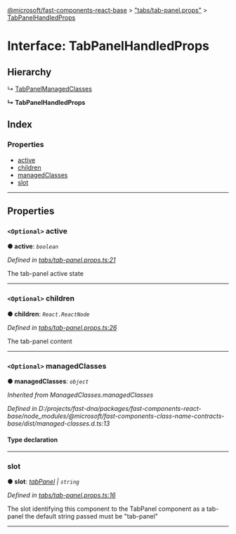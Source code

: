 [@microsoft/fast-components-react-base](../README.md) > ["tabs/tab-panel.props"](../modules/_tabs_tab_panel_props_.md) > [TabPanelHandledProps](../interfaces/_tabs_tab_panel_props_.tabpanelhandledprops.md)

# Interface: TabPanelHandledProps

## Hierarchy

↳  [TabPanelManagedClasses](_tabs_tab_panel_props_.tabpanelmanagedclasses.md)

**↳ TabPanelHandledProps**

## Index

### Properties

* [active](_tabs_tab_panel_props_.tabpanelhandledprops.md#active)
* [children](_tabs_tab_panel_props_.tabpanelhandledprops.md#children)
* [managedClasses](_tabs_tab_panel_props_.tabpanelhandledprops.md#managedclasses)
* [slot](_tabs_tab_panel_props_.tabpanelhandledprops.md#slot)

---

## Properties

<a id="active"></a>

### `<Optional>` active

**● active**: *`boolean`*

*Defined in [tabs/tab-panel.props.ts:21](https://github.com/Microsoft/fast-dna/blob/164dd3ca/packages/fast-components-react-base/src/tabs/tab-panel.props.ts#L21)*

The tab-panel active state

___
<a id="children"></a>

### `<Optional>` children

**● children**: *`React.ReactNode`*

*Defined in [tabs/tab-panel.props.ts:26](https://github.com/Microsoft/fast-dna/blob/164dd3ca/packages/fast-components-react-base/src/tabs/tab-panel.props.ts#L26)*

The tab-panel content

___
<a id="managedclasses"></a>

### `<Optional>` managedClasses

**● managedClasses**: *`object`*

*Inherited from ManagedClasses.managedClasses*

*Defined in D:/projects/fast-dna/packages/fast-components-react-base/node_modules/@microsoft/fast-components-class-name-contracts-base/dist/managed-classes.d.ts:13*

#### Type declaration

___
<a id="slot"></a>

###  slot

**● slot**: *[tabPanel](../enums/_tabs_tabs_.tabsslot.md#tabpanel) \| `string`*

*Defined in [tabs/tab-panel.props.ts:16](https://github.com/Microsoft/fast-dna/blob/164dd3ca/packages/fast-components-react-base/src/tabs/tab-panel.props.ts#L16)*

The slot identifying this component to the TabPanel component as a tab-panel the default string passed must be "tab-panel"

___

